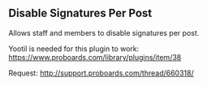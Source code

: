 Disable Signatures Per Post
-----------------------------

Allows staff and members to disable signatures per post.

Yootil is needed for this plugin to work: https://www.proboards.com/library/plugins/item/38

Request: http://support.proboards.com/thread/660318/
